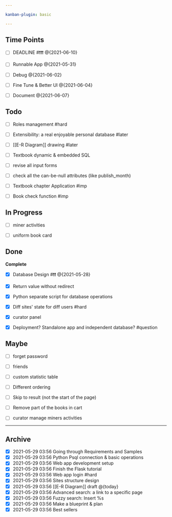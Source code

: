 ```yaml
---

kanban-plugin: basic

---
```


## Time Points

- [ ] DEADLINE #❗❗❗ @{2021-06-10}
- [ ] Runnable App @{2021-05-31}
- [ ] Debug @{2021-06-02}
- [ ] Fine Tune & Better UI @{2021-06-04}
- [ ] Document @{2021-06-07}


## Todo

- [ ] Roles management #hard
- [ ] Extensibility: a real enjoyable personal database #later
- [ ] [[E-R Diagram]] drawing #later
- [ ] Textbook dynamic & embedded SQL
- [ ] revise all input forms
- [ ] check all the can-be-null attributes (like publish_month)
- [ ] Textbook chapter Application #imp
- [ ] Book check function #imp


## In Progress

- [ ] miner activities
- [ ] uniform book card


## Done

**Complete**
- [x] Database Design #❗❗ @{2021-05-28}
- [x] Return value without redirect
- [x] Python separate script for database operations
- [x] Diff sites' state for diff users #hard
- [x] curator panel
- [x] Deployment? Standalone app and independent database? #question


## Maybe

- [ ] forget password
- [ ] friends
- [ ] custom statistic table
- [ ] Different ordering
- [ ] Skip to result (not the start of the page)
- [ ] Remove part of the books in cart
- [ ] curator manage miners activities


***

## Archive

- [x] 2021-05-29 03:56 Going through Requirements and Samples
- [x] 2021-05-29 03:56 Python Psql connection & basic operations
- [x] 2021-05-29 03:56 Web app development setup
- [x] 2021-05-29 03:56 Finish the Flask tutorial
- [x] 2021-05-29 03:56 Web app login #hard
- [x] 2021-05-29 03:56 Sites structure design
- [x] 2021-05-29 03:56 [[E-R Diagram]] draft @{today}
- [x] 2021-05-29 03:56 Advanced search: a link to a specific page
- [x] 2021-05-29 03:56 Fuzzy search: Insert %s
- [x] 2021-05-29 03:56 Make a blueprint & plan
- [x] 2021-05-29 03:56 Best sellers